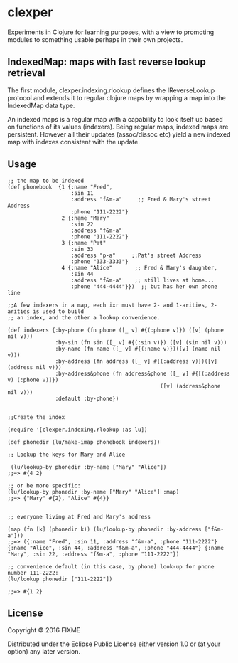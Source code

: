 # clexper

Experiments in Clojure for learning purposes, with a view to promoting modules to something usable perhaps
in their own projects.

## IndexedMap: maps with fast reverse lookup retrieval

The first module, clexper.indexing.rlookup defines the IReverseLookup protocol and extends it to regular clojure maps by wrapping a map into the IndexedMap data type.

An indexed maps is a regular map with a capability to look itself up based on functions of its values (indexers). Being regular maps, indexed maps are persistent. However all their updates (assoc/dissoc etc) yield a new indexed map with indexes consistent with the update. 

## Usage
```
;; the map to be indexed
(def phonebook  {1 {:name "Fred",        
                    :sin 11              
                    :address "f&m-a"     ;; Fred & Mary's street Address
                    :phone "111-2222"}   
                 2 {:name "Mary" 
                    :sin 22
                    :address "f&m-a"
                    :phone "111-2222"}
                 3 {:name "Pat" 
                    :sin 33
                    :address "p-a"     ;;Pat's street Address
                    :phone "333-3333"}
                 4 {:name "Alice"       ;; Fred & Mary's daughter,
                    :sin 44          
                    :address "f&m-a"    ;; still lives at home...
                    :phone "444-4444"}})  ;; but has her own phone line

;;A few indexers in a map, each ixr must have 2- and 1-arities, 2-arities is used to build 
;; an index, and the other a lookup convenience.

(def indexers {:by-phone (fn phone ([_ v] #{(:phone v)}) ([v] (phone nil v)))
               :by-sin (fn sin ([_ v] #{(:sin v)}) ([v] (sin nil v)))
               :by-name (fn name ([_ v] #{(:name v)})([v] (name nil v)))
               :by-address (fn address ([_ v] #{(:address v)})([v] (address nil v)))
               :by-address&phone (fn address&phone ([_ v] #{[(:address v) (:phone v)]})
                                                ([v] (address&phone nil v)))
               :default :by-phone})


;;Create the index

(require '[clexper.indexing.rlookup :as lu])

(def phonedir (lu/make-imap phonebook indexers))

;; Lookup the keys for Mary and Alice 

 (lu/lookup-by phonedir :by-name ["Mary" "Alice"])
;;=> #{4 2}

;; or be more specific:
(lu/lookup-by phonedir :by-name ["Mary" "Alice"] :map)
;;=> {"Mary" #{2}, "Alice" #{4}}


;; everyone living at Fred and Mary's address 

(map (fn [k] (phonedir k)) (lu/lookup-by phonedir :by-address ["f&m-a"]))
;;=> ({:name "Fred", :sin 11, :address "f&m-a", :phone "111-2222"} {:name "Alice", :sin 44, :address "f&m-a", :phone "444-4444"} {:name "Mary", :sin 22, :address "f&m-a", :phone "111-2222"})

;; convenience default (in this case, by phone) look-up for phone number 111-2222:
(lu/lookup phonedir ["111-2222"]) 

;;=> #{1 2}
```
## License

Copyright © 2016 FIXME

Distributed under the Eclipse Public License either version 1.0 or (at
your option) any later version.

